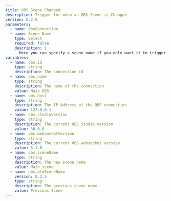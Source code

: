 ```yaml
---
title: OBS Scene Changed
description: Trigger for when an OBS Scene is Changed
version: 0.2.0
parameters:
  - name: ObsConnection
  - name: Scene Name
    type: Select
    required: false
    description: |
      Here you can specify a scene name if you only want it to trigger this event when you switch to a specific scene. If you leave this field empty it will trigger on every scene.
variables:
  - name: obs.id
    type: string
    description: The connection id
  - name: obs.name
    type: string
    description: The name of the connection
    value: Main OBS
  - name: obs.host
    type: string
    description: The IP Address of the OBS connection
    value: 127.0.0.1
  - name: obs.studioVersion
    type: string
    description: The current OBS Studio version
    value: 30.0.0
  - name: obs.websocketVersion
    type: string
    description: The current OBS websocket version
    value: 5.1.0
  - name: obs.sceneName
    type: string
    description: The new scene name
    value: Main scene
  - name: obs.oldSceneName
    version: 0.2.5
    type: string
    description: The previous scene name
    value: Previous Scene
---
```

